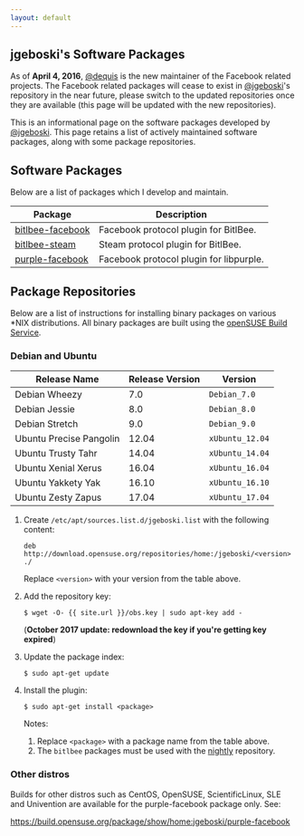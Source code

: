```yaml
---
layout: default
---
```


## jgeboski's Software Packages

As of **April 4, 2016**, [@dequis][p2] is the new maintainer of the
Facebook related projects. The Facebook related packages will cease
to exist in [@jgeboski][p1]'s repository in the near future, please
switch to the updated repositories once they are available (this page
will be updated with the new repositories).

This is an informational page on the software packages developed by
[@jgeboski][p1]. This page retains a list of actively maintained
software packages, along with some package repositories.

[p1]: https://github.com/jgeboski
[p2]: https://github.com/dequis

## Software Packages

Below are a list of packages which I develop and maintain.

| Package                | Description                             |
|------------------------|-----------------------------------------|
| [bitlbee-facebook][s1] | Facebook protocol plugin for BitlBee.   |
| [bitlbee-steam][s2]    | Steam protocol plugin for BitlBee.      |
| [purple-facebook][s3]  | Facebook protocol plugin for libpurple. |

[s1]: https://github.com/bitlbee/bitlbee-facebook
[s2]: https://github.com/bitlbee/bitlbee-steam
[s3]: https://github.com/dequis/purple-facebook/wiki

## Package Repositories

Below are a list of instructions for installing binary packages on
various *NIX distributions. All binary packages are built using the
[openSUSE Build Service][l1].

[l1]: https://build.opensuse.org/project/show/home:jgeboski

### Debian and Ubuntu

| Release Name            | Release Version | Version         |
|-------------------------|-----------------|-----------------|
| Debian Wheezy           | 7.0             | `Debian_7.0`    |
| Debian Jessie           | 8.0             | `Debian_8.0`    |
| Debian Stretch          | 9.0             | `Debian_9.0`    |
| Ubuntu Precise Pangolin | 12.04           | `xUbuntu_12.04` |
| Ubuntu Trusty Tahr      | 14.04           | `xUbuntu_14.04` |
| Ubuntu Xenial Xerus     | 16.04           | `xUbuntu_16.04` |
| Ubuntu Yakkety Yak      | 16.10           | `xUbuntu_16.10` |
| Ubuntu Zesty Zapus      | 17.04           | `xUbuntu_17.04` |

1. Create `/etc/apt/sources.list.d/jgeboski.list` with the following content:

   ```
   deb http://download.opensuse.org/repositories/home:/jgeboski/<version> ./
   ```

   Replace `<version>` with your version from the table above.

2. Add the repository key:

   ```
   $ wget -O- {{ site.url }}/obs.key | sudo apt-key add -
   ```

   (**October 2017 update: redownload the key if you're getting key expired**)

3. Update the package index:

   `$ sudo apt-get update`

4. Install the plugin:

   `$ sudo apt-get install <package>`

   Notes:

   1. Replace `<package>` with a package name from the table above.
   2. The `bitlbee` packages must be used with the [nightly][r1] repository.

[r1]: http://code.bitlbee.org/debian/

### Other distros

Builds for other distros such as CentOS, OpenSUSE, ScientificLinux, SLE and
Univention are available for the purple-facebook package only. See:

<https://build.opensuse.org/package/show/home:jgeboski/purple-facebook>
